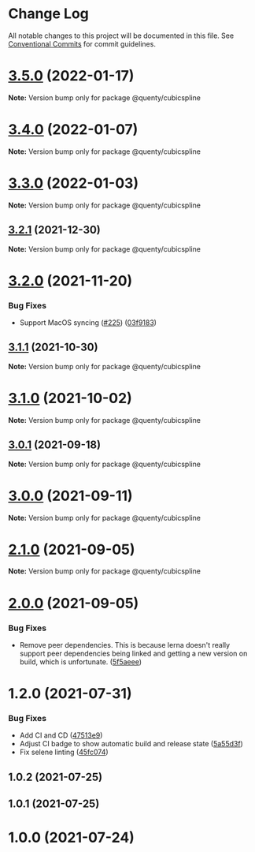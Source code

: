 # Change Log

All notable changes to this project will be documented in this file.
See [Conventional Commits](https://conventionalcommits.org) for commit guidelines.

# [3.5.0](https://github.com/Quenty/NevermoreEngine/compare/@quenty/cubicspline@3.4.0...@quenty/cubicspline@3.5.0) (2022-01-17)

**Note:** Version bump only for package @quenty/cubicspline





# [3.4.0](https://github.com/Quenty/NevermoreEngine/compare/@quenty/cubicspline@3.3.0...@quenty/cubicspline@3.4.0) (2022-01-07)

**Note:** Version bump only for package @quenty/cubicspline





# [3.3.0](https://github.com/Quenty/NevermoreEngine/compare/@quenty/cubicspline@3.2.1...@quenty/cubicspline@3.3.0) (2022-01-03)

**Note:** Version bump only for package @quenty/cubicspline





## [3.2.1](https://github.com/Quenty/NevermoreEngine/compare/@quenty/cubicspline@3.2.0...@quenty/cubicspline@3.2.1) (2021-12-30)

**Note:** Version bump only for package @quenty/cubicspline





# [3.2.0](https://github.com/Quenty/NevermoreEngine/compare/@quenty/cubicspline@3.1.1...@quenty/cubicspline@3.2.0) (2021-11-20)


### Bug Fixes

* Support MacOS syncing ([#225](https://github.com/Quenty/NevermoreEngine/issues/225)) ([03f9183](https://github.com/Quenty/NevermoreEngine/commit/03f918392c6a5bdd33f8a17c38de371d1e06c67a))





## [3.1.1](https://github.com/Quenty/NevermoreEngine/compare/@quenty/cubicspline@3.1.0...@quenty/cubicspline@3.1.1) (2021-10-30)

**Note:** Version bump only for package @quenty/cubicspline





# [3.1.0](https://github.com/Quenty/NevermoreEngine/compare/@quenty/cubicspline@3.0.1...@quenty/cubicspline@3.1.0) (2021-10-02)

**Note:** Version bump only for package @quenty/cubicspline





## [3.0.1](https://github.com/Quenty/NevermoreEngine/compare/@quenty/cubicspline@3.0.0...@quenty/cubicspline@3.0.1) (2021-09-18)

**Note:** Version bump only for package @quenty/cubicspline





# [3.0.0](https://github.com/Quenty/NevermoreEngine/compare/@quenty/cubicspline@2.1.0...@quenty/cubicspline@3.0.0) (2021-09-11)

**Note:** Version bump only for package @quenty/cubicspline





# [2.1.0](https://github.com/Quenty/NevermoreEngine/compare/@quenty/cubicspline@2.0.0...@quenty/cubicspline@2.1.0) (2021-09-05)

**Note:** Version bump only for package @quenty/cubicspline





# [2.0.0](https://github.com/Quenty/NevermoreEngine/compare/@quenty/cubicspline@1.2.0...@quenty/cubicspline@2.0.0) (2021-09-05)


### Bug Fixes

* Remove peer dependencies. This is because lerna doesn't really support peer dependencies being linked and getting a new version on build, which is unfortunate. ([5f5aeee](https://github.com/Quenty/NevermoreEngine/commit/5f5aeeea8de9975435309e53679f0ef7064f9dd0))





# 1.2.0 (2021-07-31)


### Bug Fixes

* Add CI and CD ([47513e9](https://github.com/Quenty/NevermoreEngine/commit/47513e9b568162707534af132396dd8756947dd3))
* Adjust CI badge to show automatic build and release state ([5a55d3f](https://github.com/Quenty/NevermoreEngine/commit/5a55d3f19bf8d66a760d67da9b56ed47fab74656))
* Fix selene linting ([45fc074](https://github.com/Quenty/NevermoreEngine/commit/45fc07489ee59127ac6582689f19a0e87c1e5b5a))



## 1.0.2 (2021-07-25)



## 1.0.1 (2021-07-25)



# 1.0.0 (2021-07-24)
